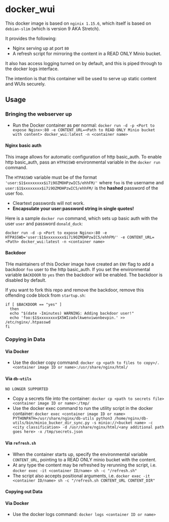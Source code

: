 # docker_wui

This docker image is based on `nginix 1.15.6`, which itself is based on `debian-slim` (which is version 9 AKA Stretch).

It provides the following:
* Nginx serving up at port `80`
* A refresh script for mirroring the content in a READ ONLY Minio bucket.

It also has access logging turned on by default, and this is piped through to the docker logs interface.

The intention is that this container will be used to serve up static content and WUIs securely.

## Usage
### Bringing the webserver up
* Run the Docker container as per normal: `docker run -d -p <Port to expose Nginx>:80 -e CONTENT_URL=<Path to READ ONLY Minio bucket with content> docker_wui:latest -n <container name>`

#### Nginx basic auth
This image allows for automatic configuration of http basic_auth. To enable http basic_auth, pass an `HTPASSWD` environmental variable in the `docker run` command. 

The `HTPASSWD` variable must be of the format `'user:$1$xxxxxxxx$i7i9OZMOHPzwIC5/ehhFM/'` where `foo` is the username and `user:$1$xxxxxxxx$i7i9OZMOHPzwIC5/ehhFM/` is the **hashed** password of the user foo. 

* Cleartext passwords will not work. 
* **Encapsulate your user:password string in single quotes!**

Here is a sample `docker run` command, which sets up basic auth with the user `user` and password `donald_duck`:

`docker run -d -p <Port to expose Nginx>:80 -e HTPASSWD='user:$1$xxxxxxxx$i7i9OZMOHPzwIC5/ehhFM/' -e CONTENT_URL=<Path> docker_wui:latest -n <container name>`

#### Backdoor
THe maintainers of this Docker image have created an `ENV` flag to add a backdoor `foo` user to the http basic_auth. If you set the environmental variable `BACKDOOR` to `yes` then the backdoor will be enabled. The backdoor is disabled by default. 

If you want to fork this repo and remove the backdoor, remove this offending code block from `startup.sh`:

```
if [ $BACKDOOR == "yes" ]
  then
  echo "$(date -Iminutes) WARNING: Adding backdoor user!"
  echo 'foo:$1$xxxxxxxx$X5WIzadvlkwenviwonbevpin.' >> /etc/nginx/.htpasswd
fi
```

### Copying in Data

#### Via Docker
* Use the docker copy command: `docker cp <path to files to copy>/. <container image ID or name>:/usr/share/nginx/html/`

#### Via `db-utils` 
`NO LONGER SUPPORTED`
* Copy a secrets file into the container: `docker cp <path to secrets file> <container image ID or name>:/tmp/`
* Use the docker exec command to run the utility script in the docker container: `docker exec <container image ID or name> PYTHONPATH=/usr/share/nginx/db-utils python3 /home/nginx/db-utils/bin/minio_bucker_dir_sync.py -s minio://<bucket name> -c <city classification> -d /usr/share/nginx/html/<any additional path goes here> -x /tmp/secrets.json`

#### Via `refresh.sh`
* When the container starts up, specify the environmental variable `CONTENT_URL`, pointing to a READ ONLY minio bucket with the content.
* At any type the content may be refreshed by rerunning the script, i.e. `docker exec -it <container ID/name> sh -c "/refresh.sh"`
* The script also accepts positional arguments, i.e. `docker exec -it <container ID/name> sh -c "/refresh.sh CONTENT_URL CONTENT_DIR"`

#### Copying out Data

#### Via Docker
* Use the docker logs command: `docker logs <container ID or name>`
